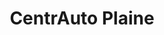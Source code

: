 ---
title: "CentrAuto Plaine"
url: /saint-etienne/centrauto-plaine/
shop: réparation de voitures
---